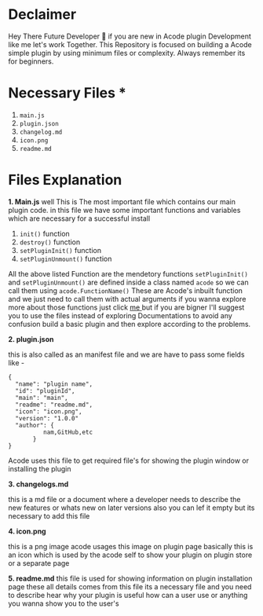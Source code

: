 # Declaimer 
Hey There Future Developer 👋 if you are new in Acode plugin Development like me let's work Together. This Repository is focused on building a Acode simple plugin by using minimum files or complexity. Always remember its for beginners.

# Necessary Files *
1. `main.js`
2. `plugin.json`
3. `changelog.md`
4. `icon.png`
5. `readme.md`


# Files Explanation 

**1. Main.js**
well This is The most important file which contains our main plugin code. in this file we have some important functions and variables which are necessary for a successful install

1. `init()` function
2. `destroy()` function
3. `setPluginInit()` function
4. `setPluginUnmount()` function 

All the above listed Function are the mendetory functions `setPluginInit()` and `setPluginUnmount()` are defined inside a class named `acode` so we can call them using `acode.FunctionName()` These are Acode's inbuilt function and we just need to call them with actual arguments if you wanna explore more about those functions just click <a href=""> me </a> but if you are bigner 
I'll suggest you to use the files instead of exploring Documentations to avoid any confusion build a basic plugin and then explore according to the problems.


**2. plugin.json**

this is also called as an manifest file and we are have to pass some fields like -

```
{
  "name": "plugin name",
  "id": "pluginId",
  "main": "main",
  "readme": "readme.md",
  "icon": "icon.png",
  "version": "1.0.0"
  "author": {
          nam,GitHub,etc
       }
}
```

Acode uses this file to get required file's for showing the plugin window or installing the plugin 

**3. changelogs.md**

this is a md file or a document where a developer needs to describe the new features or whats new on later versions also you can lef it empty but its necessary to add this file

**4. icon.png**

this is a png image acode usages this image on plugin page basically this is an icon which is used by the  acode self to show your plugin on plugin store or a separate page 

**5. readme.md**
this file is used for showing information on plugin installation page these all details comes from this file its a necessary file and you need to describe hear why your plugin is useful how can a user use or anything you wanna show you to the user's 
